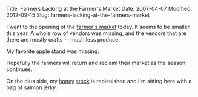 Title: Farmers Lacking at the Farmer's Market
Date: 2007-04-07
Modified: 2012-09-15
Slug: farmers-lacking-at-the-farmers-market

I went to the opening of the <a href="http://www.bellinghamfarmers.org/">farmer's market</a> today. It seems to be smaller this year. A whole row of vendors was missing, and the vendors that are there are mostly crafts -- much less produce.

My favorite apple stand was missing.

Hopefully the farmers will return and reclaim their market as the season continues.

On the plus side, my <a href="http://www.pig-monkey.com/2006/12/01/connection/">honey</a> <a href="http://www.pig-monkey.com/2007/02/28/so-long-and-thanks-for-all-the-nectar/">stock</a> is replenished and I'm sitting here with a bag of salmon jerky.

